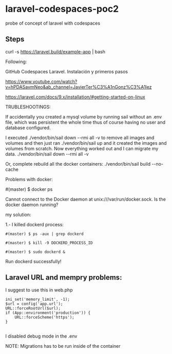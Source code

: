 # laravel-codespaces-poc2
probe of concept of laravel with codespaces

## Steps

curl -s https://laravel.build/example-app | bash



Following:

GitHub Codespaces Laravel. Instalación y primeros pasos

https://www.youtube.com/watch?v=hPDASavmNeo&ab_channel=JavierTer%C3%A1nGonz%C3%A1lez


https://laravel.com/docs/9.x/installation/#getting-started-on-linux

TRUBLESHOOTINGS:

If accidentally you created a mysql volume by running sail without an .env file, which was persistent the whole time thus of course having no user and database configured.

I executed ./vendor/bin/sail down --rmi all -v to remove all images and volumes and then just ran ./vendor/bin/sail up and it created the images and volumes from scratch. 
Now everything worked out and I can migrate my data.
./vendor/bin/sail down --rmi all -v

Or, complete rebuild all the docker containers:
./vendor/bin/sail build --no-cache

Problems with docker:

#(master) $ docker ps

Cannot connect to the Docker daemon at unix:///var/run/docker.sock. Is the docker daemon running?

my solution:

1.- I killed dockerd process:

`#(master) $ ps -aux | grep dockerd`

`#(master) $ kill -9 DOCKERD_PROCESS_ID`

`#(master) $ sudo dockerd &`

Run dockerd successfully!

## Laravel URL and mempry problems:

I suggest to use this in web.php 


```
ini_set('memory_limit', -1);
$url = config('app.url');
URL::forceRootUrl($url);
if (App::environment('production')) {  
    URL::forceScheme('https');  
}
 ```

##

I disabled debug mode in the .env

NOTE: Migrations has to be run inside of the container
        
